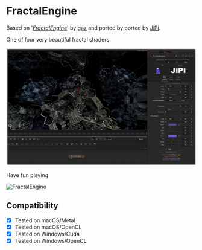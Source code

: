 FractalEngine
==================

Based on '_[FractalEngine](https://www.shadertoy.com/view/WdjBWc)_' by [gaz](https://www.shadertoy.com/user/gaz) and ported by ported by [JiPi](../../Site/Profiles/JiPi.md).

One of four very beautiful fractal shaders

[![FractalEngine](FractalEngine.png)](FractalEngine.fuse)


Have fun playing

![FractalEngine](https://user-images.githubusercontent.com/78935215/111883188-11c55700-89ba-11eb-89fe-163f55daf831.gif)



## Compatibility
- [x] Tested on macOS/Metal
- [x] Tested on macOS/OpenCL
- [x] Tested on Windows/Cuda
- [x] Tested on Windows/OpenCL